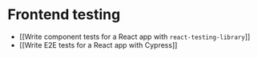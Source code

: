 # Frontend testing

- [[Write component tests for a React app with `react-testing-library`]]
- [[Write E2E tests for a React app with Cypress]]

